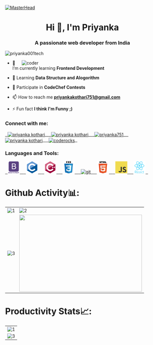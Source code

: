 [![MasterHead](https://www.thebedfordcitizen.org/wp-content/uploads/2016/10/Girls-Who-Code.jpg)](https://priyanka001tech.github.io)


<h1 align="center">Hi 👋, I'm Priyanka</h1>
<h3 align="center">A passionate web developer from India</h3>

<p align="left"> <img src="https://komarev.com/ghpvc/?username=priyanka001tech&label=Profile%20views&color=0e75b6&style=flat" alt="priyanka001tech" /> </p>
<img align="right" width="450px" src="https://www.keepsolid.com/blog/wp-content/uploads/2018/12/giphy-article-top-tools-for-managers.gif" alt="coder">

- 🌱 I’m currently learning **Frontend Development**

- 🌱 Learning **Data Structure and Alogorithm**

- 🌱 Participate in **CodeChef Contests**

- 📫 How to reach me **priyankakothari751@gmail.com**

- ⚡ Fun fact **I think I'm Funny ;)**

<h3 align="left">Connect with me:</h3>
<p align="left">
<a href="https://www.linkedin.com/in/priyanka-k-751aot2020/" target="blank"> &nbsp; <img align="center" src="https://raw.githubusercontent.com/rahuldkjain/github-profile-readme-generator/master/src/images/icons/Social/linked-in-alt.svg" alt="priyanka kothari" height="30" width="40" /> &nbsp; </a>
<a href="#" target="blank"> &nbsp; <img align="center" src="https://raw.githubusercontent.com/rahuldkjain/github-profile-readme-generator/master/src/images/icons/Social/facebook.svg" alt="priyanka kothari" height="30" width="40" /> &nbsp; </a>
<a href="#" target="blank"> &nbsp; <img align="center" src="https://cdn.jsdelivr.net/npm/simple-icons@3.1.0/icons/codechef.svg" alt="priyanka751" height="30" width="40" /> &nbsp; </a>
<a href="#" target="blank"> &nbsp; <img align="center" src="https://raw.githubusercontent.com/rahuldkjain/github-profile-readme-generator/master/src/images/icons/Social/leet-code.svg" alt="priyanka kothari" height="30" width="40" /> &nbsp; </a>
<a href="#" target="blank"> &nbsp; <img align="center" src="https://raw.githubusercontent.com/rahuldkjain/github-profile-readme-generator/master/src/images/icons/Social/geeks-for-geeks.svg" alt="coderocks" height="30" width="40" /> &nbsp; </a>
</p>

<h3 align="left">Languages and Tools:</h3>
<p align="left"> <a href="https://getbootstrap.com" target="_blank"> &nbsp; <img src="https://raw.githubusercontent.com/devicons/devicon/master/icons/bootstrap/bootstrap-plain-wordmark.svg" alt="bootstrap" width="40" height="40"/> &nbsp; </a>
<a href="https://www.cprogramming.com/" target="_blank"> &nbsp; <img src="https://raw.githubusercontent.com/devicons/devicon/master/icons/c/c-original.svg" alt="c" width="40" height="40"/> &nbsp; </a>
<a href="https://www.w3schools.com/cpp/" target="_blank"> &nbsp; <img src="https://raw.githubusercontent.com/devicons/devicon/master/icons/cplusplus/cplusplus-original.svg" alt="cplusplus" width="40" height="40"/> &nbsp; </a> 
<a href="https://www.w3schools.com/css/" target="_blank"> &nbsp; <img src="https://raw.githubusercontent.com/devicons/devicon/master/icons/css3/css3-original-wordmark.svg" alt="css3" width="40" height="40"/> &nbsp; </a> 
<a href="https://git-scm.com/" target="_blank"> &nbsp; <img src="https://www.vectorlogo.zone/logos/git-scm/git-scm-icon.svg" alt="git" width="40" height="40"/> &nbsp; </a> 
<a href="https://www.w3.org/html/" target="_blank"> &nbsp; <img src="https://raw.githubusercontent.com/devicons/devicon/master/icons/html5/html5-original-wordmark.svg" alt="html5" width="40" height="40"/> &nbsp; </a> 
<a href="https://developer.mozilla.org/en-US/docs/Web/JavaScript" target="_blank"> &nbsp; <img src="https://raw.githubusercontent.com/devicons/devicon/master/icons/javascript/javascript-original.svg" alt="javascript" width="40" height="40"/> &nbsp; </a> 
<a href="https://reactjs.org/" target="_blank"> &nbsp; <img src="https://raw.githubusercontent.com/devicons/devicon/master/icons/react/react-original-wordmark.svg" alt="react" width="40" height="40"/> &nbsp; </a> </p>

# Github Activity📊:

<table>
  <tr>
    <td><img src="https://github-readme-stats.vercel.app/api?username=priyanka001tech&theme=radical&show_icons=true"  display=block width=100% height=auto  alt="1" ></td>
    <td><img src="https://github-readme-stats.vercel.app/api/top-langs/?username=priyanka001tech&theme=radical&layout=compact&hide=Jupyter%20Notebook"  display=block width=100% height=auto  alt="2" ></td>
   </tr> 
   <tr>
      <td><img src="https://github-readme-streak-stats.herokuapp.com/?user=priyanka001tech&theme=tokyonight"  display=block width=100% height=auto alt="3" ></td>
      <td><img src="https://cdn.dribbble.com/users/2646423/screenshots/5507196/computer.gif"  display=block align="right" width="400px" height="250px"></td>
  </tr>
  
</table>

# Productivity Stats📈:

<table>
  <tr>
    <td><img src="https://github-profile-summary-cards.vercel.app/api/cards/profile-details?username=priyanka001tech&theme=monokai"  display=block width=100% height=auto  alt="1" ></td>
   </tr> 
   <tr>
      <td><img src="https://activity-graph.herokuapp.com/graph?username=priyanka001tech&bg_color=1a1b27&color=be90f2&line=638fda&point=35aea1&area=true"  display=block width=100% height=auto alt="3" ></td>
  </td>
  </tr>
</table>

 <br>
 </p>
 

